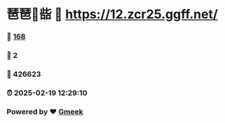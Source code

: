 # 琶琶🔭啙 :link: https://12.zcr25.ggff.net/
### :page_facing_up: [168](https://12.zcr25.ggff.net/tag.html) 
### :speech_balloon: 2 
### :hibiscus: 426623 
### :alarm_clock: 2025-02-19 12:29:10 
### Powered by :heart: [Gmeek](https://github.com/Meekdai/Gmeek)
